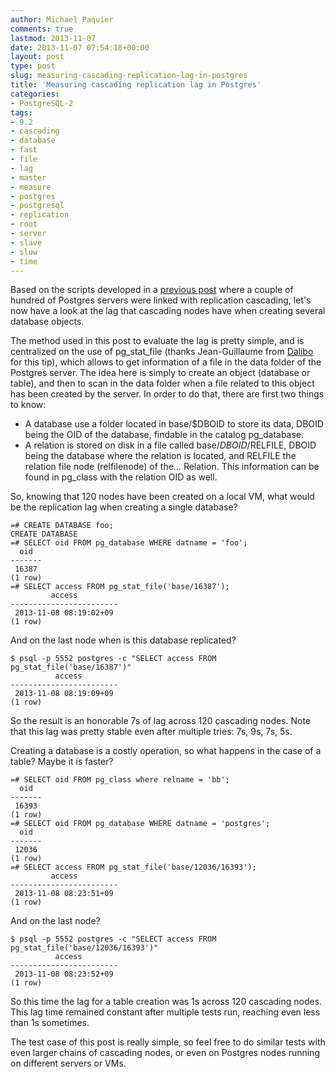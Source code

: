 ```yaml
---
author: Michael Paquier
comments: true
lastmod: 2013-11-07
date: 2013-11-07 07:54:18+00:00
layout: post
type: post
slug: measuring-cascading-replication-lag-in-postgres
title: 'Measuring cascading replication lag in Postgres'
categories:
- PostgreSQL-2
tags:
- 9.2
- cascading
- database
- fast
- file
- lag
- master
- measure
- postgres
- postgresql
- replication
- root
- server
- slave
- slow
- time
---
```

Based on the scripts developed in a [previous post](http://michael.otacoo.com/postgresql-2/cascading-replication-in-chain-with-10-100-200-nodes/) where a couple of hundred of Postgres servers were linked with replication cascading, let's now have a look at the lag that cascading nodes have when creating several database objects.

The method used in this post to evaluate the lag is pretty simple, and is centralized on the use of pg\_stat\_file (thanks Jean-Guillaume from [Dalibo](http://www.dalibo.com/) for this tip), which allows to get information of a file in the data folder of the Postgres server. The idea here is simply to create an object (database or table), and then to scan in the data folder when a file related to this object has been created by the server. In order to do that, there are first two things to know:

  * A database use a folder located in base/$DBOID to store its data, DBOID being the OID of the database, findable in the catalog pg\_database.
  * A relation is stored on disk in a file called base/$DBOID/$RELFILE, DBOID being the database where the relation is located, and RELFILE the relation file node (relfilenode) of the... Relation. This information can be found in pg\_class with the relation OID as well.

So, knowing that 120 nodes have been created on a local VM, what would be the replication lag when creating a single database?

    =# CREATE DATABASE foo;
    CREATE DATABASE
    =# SELECT oid FROM pg_database WHERE datname = 'foo';
      oid
    -------
     16387
    (1 row)
    =# SELECT access FROM pg_stat_file('base/16387');
             access
    ------------------------
     2013-11-08 08:19:02+09
    (1 row)

And on the last node when is this database replicated?

    $ psql -p 5552 postgres -c "SELECT access FROM pg_stat_file('base/16387')"
              access
    ------------------------
     2013-11-08 08:19:09+09
    (1 row)

So the result is an honorable 7s of lag across 120 cascading nodes. Note that this lag was pretty stable even after multiple tries: 7s, 9s, 7s, 5s.

Creating a database is a costly operation, so what happens in the case of a table? Maybe it is faster?

    =# SELECT oid FROM pg_class where relname = 'bb';
      oid
    -------
     16393
    (1 row)
    =# SELECT oid FROM pg_database WHERE datname = 'postgres';
      oid
    -------
     12036
    (1 row)
    =# SELECT access FROM pg_stat_file('base/12036/16393');
             access
    ------------------------
     2013-11-08 08:23:51+09
    (1 row)

And on the last node?

    $ psql -p 5552 postgres -c "SELECT access FROM pg_stat_file('base/12036/16393')"
              access
    ------------------------
     2013-11-08 08:23:52+09
    (1 row)

So this time the lag for a table creation was 1s across 120 cascading nodes. This lag time remained constant after multiple tests run, reaching even less than 1s sometimes.

The test case of this post is really simple, so feel free to do similar tests with even larger chains of cascading nodes, or even on Postgres nodes running on different servers or VMs.
